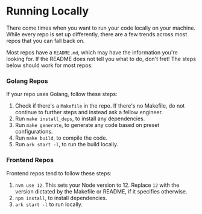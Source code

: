 # Running Locally

There come times when you want to run your code locally on your machine. While every repo is set up differently, there are a few trends across most repos that you can fall back on. 

Most repos have a `README.md`, which may have the information you're looking for. If the README does not tell you what to do, don't fret! The steps below should work for most repos:

### Golang Repos

If your repo uses Golang, follow these steps:

1. Check if there's a `Makefile` in the repo. If there's no Makefile, do not continue to further steps and instead ask a fellow engineer. 
2. Run `make install_deps`, to install any dependencies. 
3. Run `make generate`, to generate any code based on preset configurations. 
4. Run `make build`, to compile the code. 
5. Run `ark start -l`, to run the build locally. 

### Frontend Repos

Frontend repos tend to follow these steps:

1. `nvm use 12`. This sets your Node version to 12. Replace `12` with the version dictated by the Makefile or README, if it specifies otherwise. 
2. `npm install`, to install dependencies. 
3. `ark start -l` to run locally. 
